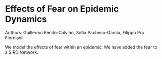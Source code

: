 # Effects of Fear on Epidemic Dynamics
Authors: Guillermo Benito-Calviño, Sofía Pacheco-García, Filippo Pra Fiorniani

We model the effects of fear within an epidemic. We have added the fear to a SIRD Network.
